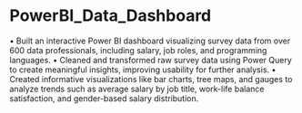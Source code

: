 # PowerBI_Data_Dashboard
 • Built an interactive Power BI dashboard visualizing survey data from over 600 data professionals, including salary, job roles,
 and programming languages.
 • Cleaned and transformed raw survey data using Power Query to create meaningful insights, improving usability for further
 analysis.
 • Created informative visualizations like bar charts, tree maps, and gauges to analyze trends such as average salary by job title,
 work-life balance satisfaction, and gender-based salary distribution.

